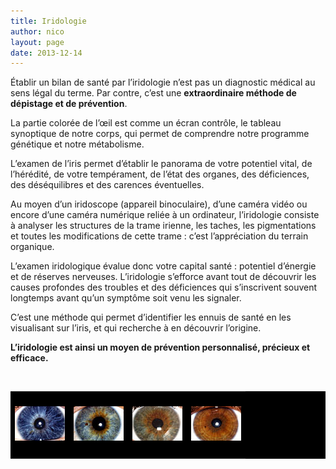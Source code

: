```yaml
---
title: Iridologie
author: nico
layout: page
date: 2013-12-14
---
```


Établir un bilan de santé par l’iridologie n’est pas un diagnostic médical au sens légal du terme. Par contre, c’est une **extraordinaire méthode de dépistage et de prévention**.

La partie colorée de l’œil est comme un écran contrôle, le tableau synoptique de notre corps, qui permet de comprendre notre programme génétique et notre métabolisme.

L’examen de l’iris permet d’établir le panorama de votre potentiel vital, de l’hérédité, de votre tempérament, de l’état des organes, des déficiences, des déséquilibres et des carences éventuelles.

Au moyen d’un iridoscope (appareil binoculaire), d’une caméra vidéo ou encore d’une caméra numérique reliée à un ordinateur, l’iridologie consiste à analyser les structures de la trame irienne, les taches, les pigmentations et toutes les modifications de cette trame : c’est l’appréciation du terrain organique.

L’examen iridologique évalue donc votre capital santé : potentiel d’énergie et de réserves nerveuses. L’iridologie s’efforce avant tout de découvrir les causes profondes des troubles et des déficiences qui s’inscrivent souvent longtemps avant qu’un symptôme soit venu les signaler.

C’est une méthode qui permet d’identifier les ennuis de santé en les visualisant sur l’iris, et qui recherche à en découvrir l’origine.

**L’iridologie est ainsi un moyen de prévention personnalisé, précieux et efficace.**

&nbsp;

<table style="background: black; width:100%;">
<tbody>
<tr>
<td style="height:100px;"><img class="size-full wp-image-303 aligncenter" alt="oeil1_b" src="images/oeil1_b.jpg" width="80" height="55" /></td>
<td><img class="size-full wp-image-305 aligncenter" alt="oeil2_b" src="images/oeil2_b.jpg" width="80" height="55" /></td>
<td><img class="size-full wp-image-307 aligncenter" alt="oeil3_b" src="images/oeil3_b.jpg" width="80" height="55" /></td>
<td><img class="size-full wp-image-309 aligncenter" alt="oeil4_b" src="images/oeil4_b.jpg" width="80" height="55" /></td>
</tr>
</tbody>
</table>
